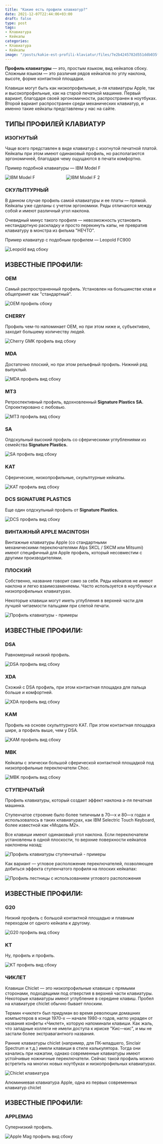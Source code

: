 ```yaml
---
title: "Какие есть профили клавиатур?"
date: 2021-12-07T22:44:06+03:00
draft: false
type: post
tags:
- Клавиатура
- Кейкапы
categories:
- Клавиатура
- Кейкапы
image: "/posts/kakie-est-profili-klaviatur/files/7e2b4245782d551ddb035f40b0f547a1.jpeg"
---
```



**Профиль клавиатуры** — это, простым языком, вид кейкапов сбоку. Сложным языком — это различия рядов кейкапов по углу наклона, высоте, форме контактной площадки.

Клавиши могут быть как низкопрофильные, а-ля клавиатуры Apple, так и высокопрофильные, как на старой печатной машинке. Первый вариант, благодаря своей эргономичности, распространен в ноутбуках. Второй вариант распространен среди механических клавиатур, и именно такие кейкапы представлены у нас на сайте. 

## ТИПЫ ПРОФИЛЕЙ КЛАВИАТУР

### **ИЗОГНУТЫЙ**

Чаще всего представлен в виде клавиатур с изогнутой печатной платой. Кейкапы при этом имеют одинаковый профиль, но располагаются эргономичней, благодаря чему ощущаются в печати комфортно. 

Пример подобной клавиатуры — IBM Model F

 ![IBM Model F](files/e1537002783603f9acffc74cd49b5f9b.webp)                         
 ![IBM Model F 2](files/ffadd5966b4aa3ddaaeccb7a50552016.webp) 

### **СКУЛЬПТУРНЫЙ**

В данном случае профиль самой клавиатуры и ее платы — прямой. Кейкапы уже сделаны с учетом эргономики. Ряды отличаются между собой и имеют различный угол наклона. 

Очевидный минус такого профиля — невозможность установить нестандартную раскладку и просто перекинуть капы, не превратив клавиатуру в монстра из фильма "НЕЧТО". 

Пример клавиатур с подобным профилем — Leopold FC900

![Leopold вид сбоку](files/922b0c4a912ec4238a9a440b04360985.webp)

## ИЗВЕСТНЫЕ ПРОФИЛИ:

### OEM

Самый распространенный профиль. Установлен на большинстве клав и общепринят как "стандартный". 

![OEM профиль сбоку](files/4bbb76ecbcdb3945731cd98f9f5e09ba.webp)

### CHERRY

Профиль чем-то напоминает OEM, но при этом ниже и, субъективно, заходит большему количеству людей.

![Cherry GMK профиль вид сбоку](files/0f0e70b19623602375fd7d3dcee77b30.webp)

### MDA

Достаточно плоский, но при этом рельефный профиль. Нижний ряд выпуклый.  
  
![MDA профиль вид сбоку](files/5dfcd4dc5a9cb20e3a0125af1b01e3c0.webp)

### MT3

Ретроспективный профиль, вдохновленный **Signature Plastics SA.** Спроектировано с любовью.  
  
![MT3 профиль вид сбоку](files/ef8f10cee1f1a04bb9bd0979d6bd032b.webp)

### SA

Олдскульный высокий профиль со сферическими углублениями из семейства **Signature Plastics.**

![SA профиль вид сбоку](files/07e794a39807c209d0c3bd2f133a75f6.webp)

### KAT

Сферические, низкопрофильные, скульптурные кейкапы.

![KAT профиль вид сбоку](files/1db562cf7576dd90a2c9bf341896f901.webp)

### DCS SIGNATURE PLASTICS

Еще один олдскульный профиль от **Signature Plastics.**

![DCS профиль вид сбоку](files/b67df40feabe2d949d32ee14c04ac0b2.webp)

### ВИНТАЖНЫЙ APPLE MACINTOSH

Винтажные клавиатуры Apple (со стандартными механическими переключателями Alps SKCL / SKCM или Mitsumi) имеют специфичный для Apple профиль, который несовместим с другими производителями. 

### **ПЛОСКИЙ**

Собственно, название говорит само за себя. Ряды кейкапов не имеют наклона и легко взаимозаменяемы. Часто используется в ноутбучных и низкопрофильных клавиатурах.

Некоторые клавиши могут иметь углубления в верхней части для лучшей читаемости пальцами при слепой печати.

![Профиль клавиатуры - примеры](files/9147883b732d6a3772fe7d42b70c8305.webp)

## ИЗВЕСТНЫЕ ПРОФИЛИ:

### DSA

Равномерный низкий профиль.

  
![DSA профиль вид сбоку](files/2407ef2300a246225b5fa515f7b92cd7.webp)

### XDA

Схожий с DSA профиль, при этом контактная площадка для пальца больше и комфортней.

  
![XDA профиль вид сбоку](files/5dc29d5b86919c3e26693617b68e426a.webp)

### KAM

Профиль на основе скульптурного KAT. При этом контактная площадка шире, а профиль выше, чем у DSA.

  
![KAM профиль вид сбоку](files/453eacd515a48ded74acf355ce4fc2ad.webp)

### MBK

Кейкапы с эпически большой сферической контактной площадкой под низкопрофильные переключатели Choc.  
  
![MBK профиль вид сбоку](files/2252dab97d09b0b8a5a7575e5572eb7e.webp)

### **СТУПЕНЧАТЫЙ**

Профиль клавиатуры, который создает эффект наклона а-ля печатная машинка.

Ступенчатое строение было более типичным в 70—х и 80—х годах и использовалось в таких клавиатурах, как IBM Selectric Touch Keyboard, более известной как «Модель M2».

Все клавиши имеют одинаковый угол наклона. Если переключатели установлены в одной плоскости, то верхние поверхности кейкапов наклонены назад:

![Профиль клавиатуры ступенчатый - примеры](files/06506ec0b12d200f1e2bfa774a5fbf69.webp)

Как вариант — угловое расположение переключателей, позволяющее добиться эффекта ступенчатого профиля на плоских кейкапах:

![Профиль лестницы с использованием углового расположения](files/2e5ac6512b5bfc193d25fd03b4f109fd.webp)

## ИЗВЕСТНЫЕ ПРОФИЛИ:

### G20

Низкий профиль с большой контактной площадью и плавным переходом от одного кейкапа к другому.

  
![G20 профиль вид сбоку](files/d707f4f695b56e7bbef08572bcbfca97.webp)

### KT

Ну, профиль и профиль.

  
![KT профиль вид сбоку](files/5bebf37cd7b73a25f75241aac2796aa2.webp)

### **ЧИКЛЕТ**

Клавиши Chiclet — это низкопрофильные клавиши с прямыми сторонами, подходящими под отверстия в верхней части клавиатуры. Некоторые клавиатуры имеют углубление в середине клавиш. Пробел на клавиатуре chiclet обычно бывает плоским. 

Термин «чиклет» был придуман во время революции домашних компьютеров в конце 1970-х — начале 1980-х годов, нагло украден от названия конфеты «Чиклет», которую напоминали клавиши. Как жаль, что западные коллеги не имели доступа к ириске "Кис—кис", и мы не застали более экстравагантного названия.

Ранние клавиатуры chiclet (например, для ПК-младшего, Sinclair Spectrum и т.д.) имели клавиши в стиле калькулятора. Тогда они качались при нажатии, однако современные клавиатуры имеют устойчивые ножничные переключатели. Сейчас такой профиль можно встретить на многих новых ноутбуках и низкопрофильных клавиатурах.

![Chiclet клавиатура](files/348d3d5588f99794e004d6a9ef1a6dcf.webp)

  
Алюминиевая клавиатура Apple, одна из первых современных клавиатур chiclet

## ИЗВЕСТНЫЕ ПРОФИЛИ:

### APPLEMAG

Супернизкий профиль. 

  
![Apple Mag профиль вид сбоку](files/b0d98f33f7dd00b257893ffd5395f3a5.jpg)

